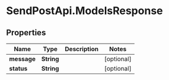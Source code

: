 # SendPostApi.ModelsResponse

## Properties
Name | Type | Description | Notes
------------ | ------------- | ------------- | -------------
**message** | **String** |  | [optional] 
**status** | **String** |  | [optional] 


